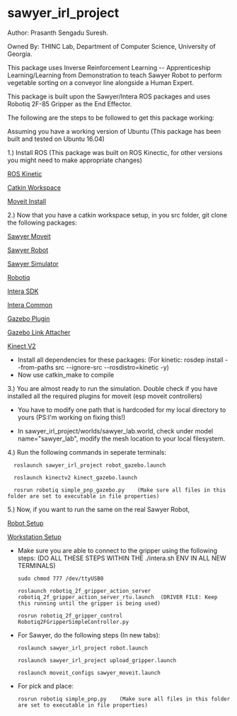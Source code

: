 # sawyer_irl_project
Author: Prasanth Sengadu Suresh.

Owned By: THINC Lab, Department of Computer Science,
          University of Georgia.

This package uses Inverse Reinforcement Learning -- Apprenticeship Learning/Learning from Demonstration to teach Sawyer Robot to perform vegetable sorting on a conveyor line alongside a Human Expert.

This package is built upon the Sawyer/Intera ROS packages and uses Robotiq 2F-85 Gripper as the End Effector.

The following are the steps to be followed to get this package working:

  Assuming you have a working version of Ubuntu (This package has been built and tested on Ubuntu 16.04)
  
  1.) Install ROS (This package was built on ROS Kinectic, for other versions you might need to make appropriate changes)
  
   [ROS Kinetic](https://wiki.ros.org/kinetic/Installation/Ubuntu)
      
   [Catkin Workspace](https://wiki.ros.org/catkin/Tutorials/create_a_workspace)
      
   [Moveit Install](https://moveit.ros.org/install/)
      
  2.) Now that you have a catkin workspace setup, in you src folder, git clone the following packages:
  
   [Sawyer Moveit](https://github.com/thinclab/sawyer_moveit/tree/release-5.2.0)
      
   [Sawyer Robot](https://github.com/thinclab/sawyer_robot/tree/release-5.2.0)
      
   [Sawyer Simulator](https://github.com/thinclab/sawyer_simulator/tree/release-5.2.0)
      
   [Robotiq](https://github.com/thinclab/robotiq)
      
   [Intera SDK](https://github.com/RethinkRobotics/intera_sdk/tree/release-5.2.0)
      
   [Intera Common](https://github.com/RethinkRobotics/intera_common/tree/release-5.2.0)
      
   [Gazebo Plugin](https://github.com/prasuchit/roboticsgroup_gazebo_plugins-1)
      
   [Gazebo Link Attacher](https://github.com/pal-robotics/gazebo_ros_link_attacher)
      
   [Kinect V2](https://github.com/prasuchit/kinect_v2_udrf)
      
   - Install all dependencies for these packages: (For kinetic: rosdep install --from-paths src --ignore-src --rosdistro=kinetic -y)
   - Now use catkin_make to compile
      
  3.) You are almost ready to run the simulation. Double check if you have installed all the required plugins for moveit (esp moveit controllers)
  
   - You have to modify one path that is hardcoded for my local directory to yours (PS:I'm working on fixing this!)
      
   - In  sawyer_irl_project/worlds/sawyer_lab.world, check under model name="sawyer_lab", modify the mesh location to your local filesystem.
      
  4.) Run the following commands in seperate terminals:
  
      roslaunch sawyer_irl_project robot_gazebo.launch
  
      roslaunch kinectv2 kinect_gazebo.launch
      
      rosrun robotiq simple_pnp_gazebo.py    (Make sure all files in this folder are set to executable in file properties)
      
  5.) Now, if you want to run the same on the real Sawyer Robot,
  
   [Robot Setup](http://sdk.rethinkrobotics.com/intera/Robot_Setup)
        
   [Workstation Setup](http://sdk.rethinkrobotics.com/intera/Workstation_Setup)
        
   - Make sure you are able to connect to the gripper using the following steps: (DO ALL THESE STEPS WITHIN THE ./intera.sh ENV IN ALL NEW TERMINALS)
        
         sudo chmod 777 /dev/ttyUSB0
          
         roslaunch robotiq_2f_gripper_action_server robotiq_2f_gripper_action_server_rtu.launch  (DRIVER FILE: Keep this running until the gripper is being used)
          
         rosrun robotiq_2f_gripper_control Robotiq2FGripperSimpleController.py     
          
   - For Sawyer, do the following steps (In new tabs):
        
         roslaunch sawyer_irl_project robot.launch
          
         roslaunch sawyer_irl_project upload_gripper.launch      
          
         roslaunch moveit_configs sawyer_moveit.launch
          
   - For pick and place:
        
         rosrun robotiq simple_pnp.py    (Make sure all files in this folder are set to executable in file properties)
